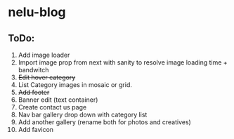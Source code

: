 # nelu-blog

<h2>ToDo:</h2>
<ol>
  <li>Add image loader</li>
  <li>Import image prop from next with sanity to resolve image loading time + bandwitch</li>
  <li><strike>Edit hover category</strike></li>
  <li>List Category images in mosaic or grid.</li>
  <li><strike>Add footer</strike></li>
  <li>Banner edit (text container)</li>
  <li>Create contact us page</li>
  <li>Nav bar gallery drop down with category list</li>
  <li>Add another gallery (rename both for photos and creatives)</li>
  <li>Add favicon</li>
</ol>
